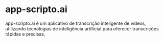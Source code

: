 # app-scripto.ai
app-scripto.ai é um aplicativo de transcrição inteligente de vídeos, utilizando tecnologias de inteligência artificial para oferecer transcrições rápidas e precisas.
